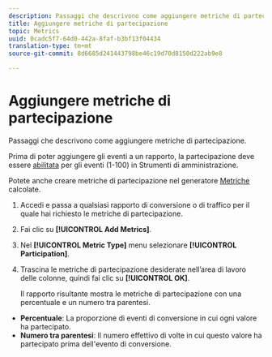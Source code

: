 ```yaml
---
description: Passaggi che descrivono come aggiungere metriche di partecipazione.
title: Aggiungere metriche di partecipazione
topic: Metrics
uuid: 0cadc5f7-64d0-442a-8faf-b3bf13f04434
translation-type: tm+mt
source-git-commit: 8d6685d241443798be46c19d70d8150d222ab9e8

---
```



# Aggiungere metriche di partecipazione

Passaggi che descrivono come aggiungere metriche di partecipazione.

Prima di poter aggiungere gli eventi a un rapporto, la partecipazione deve essere [abilitata](/help/components/c-variables/c-metrics/metrics-participation.md) per gli eventi (1-100) in Strumenti di amministrazione.

Potete anche creare metriche di partecipazione nel generatore [Metriche](https://docs.adobe.com/content/help/en/analytics/components/calculated-metrics/calcmetric-workflow/participation-metric.html) calcolate.

1. Accedi e passa a qualsiasi rapporto di conversione o di traffico per il quale hai richiesto le metriche di partecipazione.
1. Fai clic su **[!UICONTROL Add Metrics]**.
1. Nel **[!UICONTROL Metric Type]** menu selezionare **[!UICONTROL Participation]**.
1. Trascina le metriche di partecipazione desiderate nell’area di lavoro delle colonne, quindi fai clic su **[!UICONTROL OK]**.

   Il rapporto risultante mostra le metriche di partecipazione con una percentuale e un numero tra parentesi.

* **Percentuale**: La proporzione di eventi di conversione in cui ogni valore ha partecipato.
* **Numero tra parentesi**: Il numero effettivo di volte in cui questo valore ha partecipato prima dell&#39;evento di conversione.

